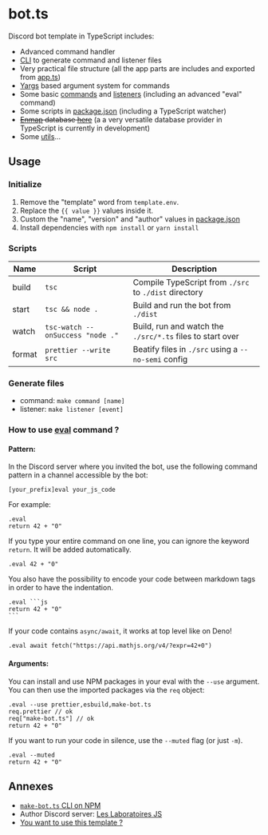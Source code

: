 # bot.ts

Discord bot template in TypeScript includes:

- Advanced command handler
- [CLI](https://www.npmjs.com/package/make-bot.ts) to generate command and listener files
- Very practical file structure (all the app parts are includes and exported from [app.ts](./src/app.ts))
- [Yargs](http://yargs.js.org/) based argument system for commands
- Some basic [commands](./src/commands) and [listeners](./src/listeners) (including an advanced "eval" command)
- Some scripts in [package.json](./package.json) (including a TypeScript watcher)
- ~~[Enmap](https://enmap.evie.dev/) database [here](./src/app/database.ts)~~ (a a very versatile database provider in TypeScript is currently in development)
- Some [utils](./src/app/utils.ts)...

## Usage

### Initialize

1. Remove the "template" word from `template.env`.
2. Replace the `{{ value }}` values inside it.
3. Custom the "name", "version" and "author" values in [package.json](./package.json)
4. Install dependencies with `npm install` or `yarn install`

### Scripts

| Name   | Script                           | Description                                               |
| ------ | -------------------------------- | --------------------------------------------------------- |
| build  | `tsc`                            | Compile TypeScript from `./src` to `./dist` directory     |
| start  | `tsc && node .`                  | Build and run the bot from `./dist`                       |
| watch  | `tsc-watch --onSuccess "node ."` | Build, run and watch the `./src/*.ts` files to start over |
| format | `prettier --write src`           | Beatify files in `./src` using a `--no-semi` config       |

### Generate files

- command: `make command [name]`
- listener: `make listener [event]`

### How to use [eval](./src/commands/eval.ts) command ?

#### Pattern:

In the Discord server where you invited the bot, use the following command pattern in a channel accessible by the bot:

```shell
[your_prefix]eval your_js_code
```

For example:

```shell
.eval
return 42 + "0"
```

If you type your entire command on one line, you can ignore the keyword `return`. It will be added automatically.

```shell
.eval 42 + "0"
```

You also have the possibility to encode your code between markdown tags in order to have the indentation.

````shell
.eval ```js
return 42 + "0"
```
`````

If your code contains `async/await`, it works at top level like on Deno!

```shell
.eval await fetch("https://api.mathjs.org/v4/?expr=42+0")
```

#### Arguments:

You can install and use NPM packages in your eval with the `--use` argument. You can then use the imported packages via the `req` object:

```shell
.eval --use prettier,esbuild,make-bot.ts
req.prettier // ok
req["make-bot.ts"] // ok
return 42 + "0"
```

If you want to run your code in silence, use the `--muted` flag (or just `-m`).

```shell
.eval --muted
return 42 + "0"
```

## Annexes

- [`make-bot.ts` CLI on NPM](https://www.npmjs.com/package/make-bot.ts)
- Author Discord server: [Les Laboratoires JS](https://discord.gg/3vC2XWK)
- [You want to use this template ?](https://github.com/CamilleAbella/bot.ts/generate)
